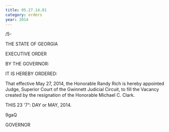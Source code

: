 ```yaml
---
title: 05.27.14.01
category: orders
year: 2014
---
```

 

/5-

THE STATE OF GEORGIA

EXECUTIVE ORDER

BY THE GOVERNOR:

IT IS HEREBY ORDERED:

That effective May 27, 2014, the Honorable Randy Rich is
hereby appointed Judge, Superior Court of the Gwinnett
Judicial Circuit, to ﬁll the Vacancy created by the resignation
of the Honorable Michael C. Clark.

THIS 23 '7“: DAY or MAY, 2014.

 9gaQ

GOVERNOR

